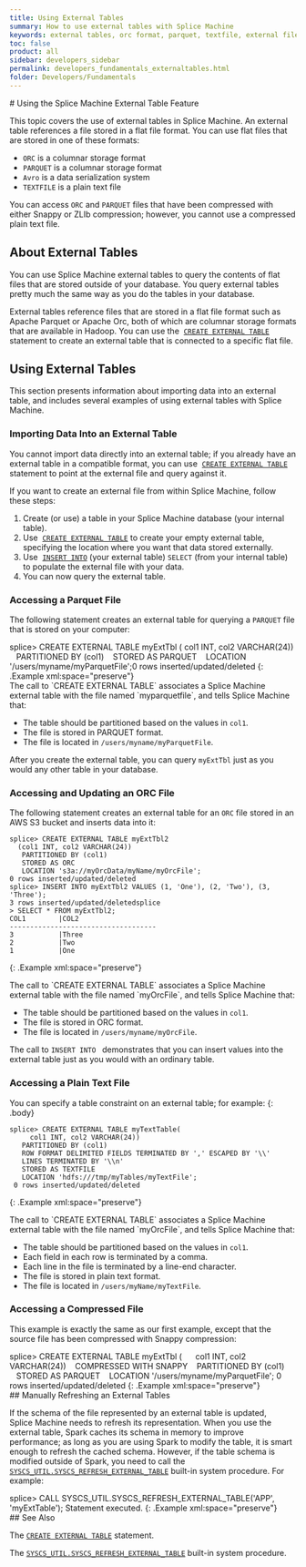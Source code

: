 ```yaml
---
title: Using External Tables
summary: How to use external tables with Splice Machine
keywords: external tables, orc format, parquet, textfile, external file, compression
toc: false
product: all
sidebar: developers_sidebar
permalink: developers_fundamentals_externaltables.html
folder: Developers/Fundamentals
---
```

<section>
<div class="TopicContent" data-swiftype-index="true" markdown="1">
# Using the Splice Machine External Table Feature

This topic covers the use of external tables in Splice Machine. An
external table references a file stored in a flat file format. You can
use flat files that are stored in one of these formats:

* `ORC` is a columnar storage format
* `PARQUET` is a columnar storage format
* `Avro` is a data serialization system
* `TEXTFILE` is a plain text file

You can access `ORC` and `PARQUET` files that have been compressed with
either Snappy or ZLIb compression; however, you cannot use a compressed
plain text file.

## About External Tables

You can use Splice Machine external tables to query the contents of flat
files that are stored outside of your database. You query external
tables pretty much the same way as you do the tables in your database.

External tables reference files that are stored in a flat file format
such as Apache Parquet or Apache Orc, both of which are columnar storage
formats that are available in Hadoop. You can use the &nbsp;[`CREATE EXTERNAL
TABLE`](sqlref_statements_createexternaltable.html) statement to create
an external table that is connected to a specific flat file.

## Using External Tables

This section presents information about importing data into an external
table, and includes several examples of using external tables with
Splice Machine.

### Importing Data Into an External Table

You cannot import data directly into an external table; if you already
have an external table in a compatible format, you can use &nbsp;[`CREATE
EXTERNAL TABLE`](sqlref_statements_createexternaltable.html) statement
to point at the external file and query against it.

If you want to create an external file from within Splice Machine,
follow these steps:

1.  Create (or use) a table in your Splice Machine database (your
    internal table).
2.  Use &nbsp;[`CREATE EXTERNAL
    TABLE`](sqlref_statements_createexternaltable.html) to create your
    empty external table, specifying the location where you want that
    data stored externally.
3.  Use &nbsp;[`INSERT INTO`](sqlref_statements_insert.html) (your external
    table) `SELECT` (from your internal table) to populate the external
    file with your data.
4.  You can now query the external table.

### Accessing a Parquet File

The following statement creates an external table for querying a
`PARQUET` file that is stored on your computer:

<div class="preWrapperWide" markdown="1">
    splice> CREATE EXTERNAL TABLE myExtTbl (
      col1 INT, col2 VARCHAR(24))
        PARTITIONED BY (col1)
        STORED AS PARQUET
        LOCATION '/users/myname/myParquetFile';0 rows inserted/updated/deleted
{: .Example xml:space="preserve"}

</div>
The call to `CREATE EXTERNAL TABLE` associates a Splice Machine external
table with the file named `myparquetfile`, and tells Splice Machine
that:

* The table should be partitioned based on the values in `col1`.
* The file is stored in PARQUET format.
* The file is located in `/users/myname/myParquetFile`.

After you create the external table, you can query `myExtTbl` just as
you would any other table in your database.

### Accessing and Updating an ORC File

The following statement creates an external table for an `ORC` file stored in an AWS S3 bucket and inserts data into it:

<div class="preWrapperWide" markdown="1">

    splice> CREATE EXTERNAL TABLE myExtTbl2
      (col1 INT, col2 VARCHAR(24))
       PARTITIONED BY (col1)
       STORED AS ORC
       LOCATION 's3a://myOrcData/myName/myOrcFile';
    0 rows inserted/updated/deleted
    splice> INSERT INTO myExtTbl2 VALUES (1, 'One'), (2, 'Two'), (3, 'Three');
    3 rows inserted/updated/deletedsplice
    > SELECT * FROM myExtTbl2;
    COL1        |COL2
    ------------------------------------
    3           |Three
    2           |Two
    1           |One
{: .Example xml:space="preserve"}

</div>
The call to `CREATE EXTERNAL TABLE` associates a Splice Machine external
table with the file named `myOrcFile`, and tells Splice Machine that:

* The table should be partitioned based on the values in `col1`.
* The file is stored in ORC format.
* The file is located in `/users/myname/myOrcFile`.

The call to `INSERT INTO ` demonstrates that you can insert values into
the external table just as you would with an ordinary table.

### Accessing a Plain Text File

You can specify a table constraint on an external table; for example:
{: .body}

<div class="preWrapperWide" markdown="1">

    splice> CREATE EXTERNAL TABLE myTextTable(
         col1 INT, col2 VARCHAR(24))
       PARTITIONED BY (col1)
       ROW FORMAT DELIMITED FIELDS TERMINATED BY ',' ESCAPED BY '\\'
       LINES TERMINATED BY '\\n'
       STORED AS TEXTFILE
       LOCATION 'hdfs:///tmp/myTables/myTextFile';
     0 rows inserted/updated/deleted
{: .Example xml:space="preserve"}

</div>
The call to `CREATE EXTERNAL TABLE` associates a Splice Machine external
table with the file named `myOrcFile`, and tells Splice Machine that:

* The table should be partitioned based on the values in `col1`.
* Each field in each row is terminated by a comma.
* Each line in the file is terminated by a line-end character.
* The file is stored in plain text format.
* The file is located in `/users/myName/myTextFile`.

### Accessing a Compressed File

This example is exactly the same as our first example, except that the
source file has been compressed with Snappy compression:

<div class="preWrapperWide" markdown="1">
    splice> CREATE EXTERNAL TABLE myExtTbl (
          col1 INT, col2 VARCHAR(24))
        COMPRESSED WITH SNAPPY
        PARTITIONED BY (col1)
        STORED AS PARQUET
        LOCATION '/users/myname/myParquetFile';
     0 rows inserted/updated/deleted
{: .Example xml:space="preserve"}

</div>
## Manually Refreshing an External Tables

If the schema of the file represented by an external table is updated,
Splice Machine needs to refresh its representation. When you use the
external table, Spark caches its schema in memory to improve
performance; as long as you are using Spark to modify the table, it is
smart enough to refresh the cached schema. However, if the table schema
is modified outside of Spark, you need to call the
[`SYSCS_UTIL.SYSCS_REFRESH_EXTERNAL_TABLE`](sqlref_sysprocs_refreshexttable.html)
built-in system procedure. For example:

<div class="preWrapperWide" markdown="1">
    splice> CALL SYSCS_UTIL.SYSCS_REFRESH_EXTERNAL_TABLE('APP', 'myExtTable');
    Statement executed.
{: .Example xml:space="preserve"}

</div>
## See Also

The
[`CREATE EXTERNAL TABLE`](sqlref_statements_createexternaltable.html)
statement.

The
[`SYSCS_UTIL.SYSCS_REFRESH_EXTERNAL_TABLE`](sqlref_sysprocs_refreshexttable.html)
built-in system procedure.

</div>
</section>
